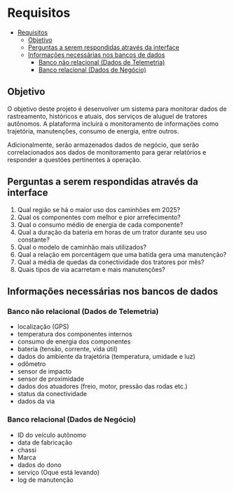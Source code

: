 # Requisitos
- [Requisitos](#requisitos)
  - [Objetivo](#objetivo)
  - [Perguntas a serem respondidas através da interface](#perguntas-a-serem-respondidas-através-da-interface)
  - [Informações necessárias nos bancos de dados](#informações-necessárias-nos-bancos-de-dados)
    - [Banco não relacional (Dados de Telemetria)](#banco-não-relacional-dados-de-telemetria)
    - [Banco relacional (Dados de Negócio)](#banco-relacional-dados-de-negócio)

## Objetivo

O objetivo deste projeto é desenvolver um sistema para monitorar dados de rastreamento, históricos e atuais, dos serviços de aluguel de tratores autônomos. A plataforma incluirá o monitoramento de informações como trajetória, manutenções, consumo de energia, entre outros.

Adicionalmente, serão armazenados dados de negócio, que serão correlacionados aos dados de monitoramento para gerar relatórios e responder a questões pertinentes à operação.

## Perguntas a serem respondidas através da interface

1. Qual região se há o maior uso dos caminhões em 2025?
2. Qual os componentes com melhor e pior arrefecimento?
3. Qual o consumo médio de energia de cada componente?
4. Qual a duração da bateria em horas de um trator durante seu uso constante?
5. Qual o modelo de caminhão mais utilizados?
6. Qual a relação em porcentágem que uma batida gera uma manutenção?
7. Qual a média de quedas da conectividade dos tratores por mês?
8. Quais tipos de via acarretam e mais manutenções?

## Informações necessárias nos bancos de dados

### Banco não relacional (Dados de Telemetria)

- localização (GPS)
- temperatura dos componentes internos
- consumo de energia dos componentes
- bateria (tensão, corrente, vida útil)
- dados do ambiente da trajetória (temperatura, umidade e luz)
- odômetro
- sensor de impacto
- sensor de proximidade
- dados dos atuadores (freio, motor, pressão das rodas etc.)
- status da conectividade
- dados da via


### Banco relacional (Dados de Negócio)

- ID do veículo autônomo
- data de fabricação
- chassi
- Marca
- dados do dono
- serviço (Oque está levando)
- log de manutenção
